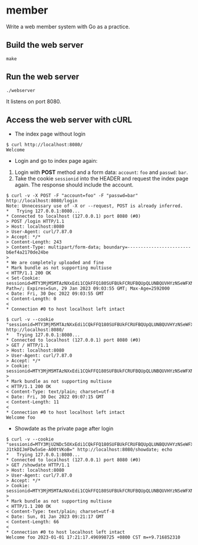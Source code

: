 # member

Write a web member system with Go as a practice.

## Build the web server

```shell
make
```

## Run the web server

```shell
./webserver
```

It listens on port 8080.

## Access the web server with cURL

* The index page without login
```shell
$ curl http://localhost:8080/
Welcome
```

* Login and go to index page again:
1. Login with **POST** method and a form data: `account`: `foo` and `passwd`: `bar`.
2. Take the cookie `sessionid` into the HEADER and request the index page again.  The response should include the account.
```shell
$ curl -v -X POST -F "account=foo" -F "passwd=bar" http://localhost:8080/login
Note: Unnecessary use of -X or --request, POST is already inferred.
*   Trying 127.0.0.1:8080...
* Connected to localhost (127.0.0.1) port 8080 (#0)
> POST /login HTTP/1.1
> Host: localhost:8080
> User-Agent: curl/7.87.0
> Accept: */*
> Content-Length: 243
> Content-Type: multipart/form-data; boundary=------------------------b6ef4a2170de24be
> 
* We are completely uploaded and fine
* Mark bundle as not supporting multiuse
< HTTP/1.1 200 OK
< Set-Cookie: sessionid=MTY3MjM5MTAzNXxEdi1CQkFFQ180SUFBUkFCRUFBQUpQLUNBQUVHYzNSeWFXNW5EQWtBQjJGalkyOTFiblFHYzNSeWFXNW5EQVVBQTJadmJ3PT18wDJzLbJBr3LjGk_txGIXzk14NAdAG26S2QsbfgqJHnc=; Path=/; Expires=Sun, 29 Jan 2023 09:03:55 GMT; Max-Age=2592000
< Date: Fri, 30 Dec 2022 09:03:55 GMT
< Content-Length: 0
< 
* Connection #0 to host localhost left intact

$ curl -v --cookie "sessionid=MTY3MjM5MTAzNXxEdi1CQkFFQ180SUFBUkFCRUFBQUpQLUNBQUVHYzNSeWFXNW5EQWtBQjJGalkyOTFiblFHYzNSeWFXNW5EQVVBQTJadmJ3PT18wDJzLbJBr3LjGk_txGIXzk14NAdAG26S2QsbfgqJHnc=" http://localhost:8080/
*   Trying 127.0.0.1:8080...
* Connected to localhost (127.0.0.1) port 8080 (#0)
> GET / HTTP/1.1
> Host: localhost:8080
> User-Agent: curl/7.87.0
> Accept: */*
> Cookie: sessionid=MTY3MjM5MTAzNXxEdi1CQkFFQ180SUFBUkFCRUFBQUpQLUNBQUVHYzNSeWFXNW5EQWtBQjJGalkyOTFiblFHYzNSeWFXNW5EQVVBQTJadmJ3PT18wDJzLbJBr3LjGk_txGIXzk14NAdAG26S2QsbfgqJHnc=
> 
* Mark bundle as not supporting multiuse
< HTTP/1.1 200 OK
< Content-Type: text/plain; charset=utf-8
< Date: Fri, 30 Dec 2022 09:07:15 GMT
< Content-Length: 11
< 
* Connection #0 to host localhost left intact
Welcome foo
```

* Showdate as the private page after login
```
$ curl -v --cookie "sessionid=MTY3MjU2NDc5OXxEdi1CQkFFQ180SUFBUkFCRUFBQUpQLUNBQUVHYzNSeWFXNW5EQWtBQjJGalkyOTFiblFHYzNSeWFXNW5EQVVBQTJadmJ3PT18MCBtyNldaFN9e5Ws_k-J1tkDIJmFDw5xGe-A00tVKoB=" http://localhost:8080/showdate; echo
*   Trying 127.0.0.1:8080...
* Connected to localhost (127.0.0.1) port 8080 (#0)
> GET /showdate HTTP/1.1
> Host: localhost:8080
> User-Agent: curl/7.87.0
> Accept: */*
> Cookie: sessionid=MTY3MjM5MTAzNXxEdi1CQkFFQ180SUFBUkFCRUFBQUpQLUNBQUVHYzNSeWFXNW5EQWtBQjJGalkyOTFiblFHYzNSeWFXNW5EQVVBQTJadmJ3PT18wDJzLbJBr3LjGk_txGIXzk14NAdAG26S2QsbfgqJHnc=
>
* Mark bundle as not supporting multiuse
< HTTP/1.1 200 OK
< Content-Type: text/plain; charset=utf-8
< Date: Sun, 01 Jan 2023 09:21:17 GMT
< Content-Length: 66
<
* Connection #0 to host localhost left intact
Welcome foo 2023-01-01 17:21:17.496998725 +0800 CST m=+9.716852310
```
